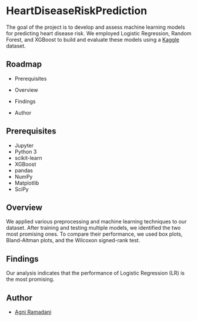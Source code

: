# HeartDiseaseRiskPrediction

The goal of the project is to develop and assess machine learning models for predicting heart disease risk. We employed Logistic Regression, Random Forest, and XGBoost to build and evaluate these models using a [Kaggle](https://www.kaggle.com/datasets/zhaoyingzhu/heartcsv) dataset.
## Roadmap

- Prerequisites

- Overview

- Findings

- Author
## Prerequisites

- Jupyter
- Python 3
- scikit-learn
- XGBoost
- pandas
- NumPy
- Matplotlib
- SciPy
## Overview

We applied various preprocessing and machine learning techniques to our dataset. After training and testing multiple models, we identified the two most promising ones. To compare their performance, we used box plots, Bland-Altman plots, and the Wilcoxon signed-rank test.

## Findings

Our analysis indicates that the performance of Logistic Regression (LR) is the most promising.

## Author

- [Agni Ramadani](https://github.com/agniramadani)

